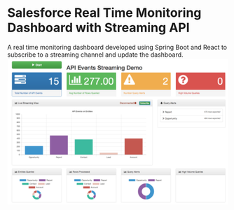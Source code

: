 # Salesforce Real Time Monitoring Dashboard with Streaming API
 A real time monitoring dashboard developed using Spring Boot and React to subscribe to a streaming channel and update the dashboard.
![Alt text](screenshot.png?raw=true "Salesforce Real Time Monitoring Dashboard")
